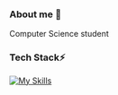 ### About me 🔭

Computer Science student 


### Tech Stack⚡
[![My Skills](https://skillicons.dev/icons?i=python,html,c,arduino,latex,linux&theme=dark)](https://skillicons.dev)
<!--
**VicFC/VicFC** is a ✨ _special_ ✨ repository because its `README.md` (this file) appears on your GitHub profile.

Here are some ideas to get you started:

- 🔭 I’m currently working on ...
- 🌱 I’m currently learning ...
- 👯 I’m looking to collaborate on ...
- 🤔 I’m looking for help with ...
- 💬 Ask me about ...
- 📫 How to reach me: ...
- 😄 Pronouns: ...
- ⚡ Fun fact: ...
-->
